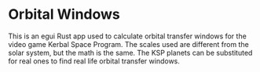 # Orbital Windows
This is an egui Rust app used to calculate orbital transfer windows for the video
game Kerbal Space Program. The scales used are different from the solar system, but
the math is the same. The KSP planets can be substituted for real ones to find
real life orbital transfer windows.